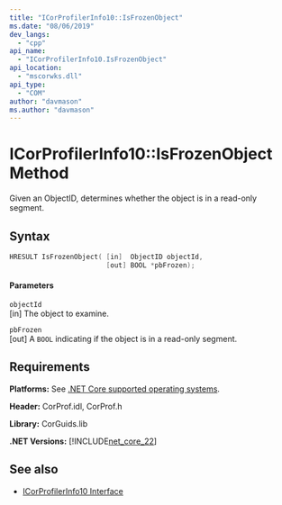```yaml
---
title: "ICorProfilerInfo10::IsFrozenObject"
ms.date: "08/06/2019"
dev_langs:
  - "cpp"
api_name:
  - "ICorProfilerInfo10.IsFrozenObject"
api_location:
  - "mscorwks.dll"
api_type:
  - "COM"
author: "davmason"
ms.author: "davmason"
---
```

# ICorProfilerInfo10::IsFrozenObject Method

Given an ObjectID, determines whether the object is in a read-only segment.

## Syntax

```cpp
HRESULT IsFrozenObject( [in]  ObjectID objectId,
                        [out] BOOL *pbFrozen);
```

#### Parameters

`objectId` \
[in] The object to examine.

`pbFrozen` \
[out] A `BOOL` indicating if the object is in a read-only segment.

## Requirements

**Platforms:** See [.NET Core supported operating systems](../../../core/setup/index.md).

**Header:** CorProf.idl, CorProf.h

**Library:** CorGuids.lib

**.NET Versions:** [!INCLUDE[net_core_22](../../../../includes/net-core-30-md.md)]

## See also

- [ICorProfilerInfo10 Interface](../../../../docs/framework/unmanaged-api/profiling/icorprofilerinfo10-interface.md)
